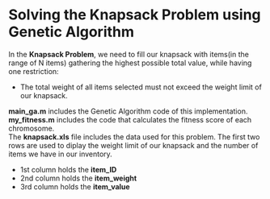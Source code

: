 # Solving the Knapsack Problem using Genetic Algorithm  

In the **Knapsack Problem**, we need to fill our knapsack with items(in the range of N items) gathering the highest possible total value, while having one restriction:  
* The total weight of all items selected must not exceed the weight limit of our knapsack.  

**main_ga.m** includes the Genetic Algorithm code of this implementation.  
**my_fitness.m** includes the code that calculates the fitness score of each chromosome.  
The **knapsack.xls** file includes the data used for this problem. The first two rows are used to diplay the weight limit of our knapsack and the number of items we have in our inventory.  
* 1st column holds the __item_ID__
* 2nd column holds the __item_weight__
* 3rd column holds the __item_value__  
